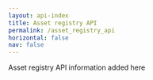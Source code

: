 ```yaml
---
layout: api-index
title: Asset registry API
permalink: /asset_registry_api
horizontal: false
nav: false
---
```


Asset registry API information added here
